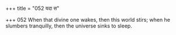 +++
title = "052 यदा स"

+++
052	When that divine one wakes, then this world stirs; when he slumbers tranquilly, then the universe sinks to sleep.
